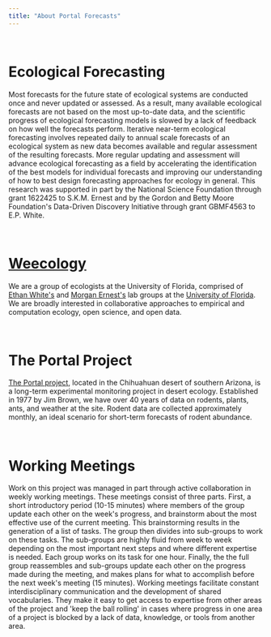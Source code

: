 ```yaml
---
title: "About Portal Forecasts"
---
```

<br>

# Ecological Forecasting

Most forecasts for the future state of ecological systems are conducted once and never updated or assessed. As a result, many available ecological forecasts are not based on the most up-to-date data, and the scientific progress of ecological forecasting models is slowed by a lack of feedback on how well the forecasts perform. Iterative near-term ecological forecasting involves repeated daily to annual scale forecasts of an ecological system as new data becomes available and regular assessment of the resulting forecasts. More regular updating and assessment will advance ecological forecasting as a field by accelerating the identification of the best models for individual forecasts and improving our understanding of how to best design forecasting approaches for ecology in general. 
This research was supported in part by the National Science Foundation through grant 1622425 to S.K.M. Ernest and by the Gordon and Betty Moore Foundation's Data-Driven Discovery Initiative through grant GBMF4563 to E.P. White. 

<br>

# [Weecology](http://weecology.org/) 

We are a group of ecologists at the University of Florida, comprised of [Ethan White's](http://whitelab.weecology.org/) and [Morgan Ernest's](http://ernestlab.weecology.org/) lab groups at the [University of Florida](http://www.wec.ufl.edu/). We are broadly interested in collaborative approaches to empirical and computation ecology, open science, and open data.

<br>

# The Portal Project

[The Portal project](http://portal.weecology.org/), located in the Chihuahuan desert of southern Arizona, is a long-term experimental monitoring project in desert ecology. Established in 1977 by Jim Brown, we have over 40 years of data on rodents, plants, ants, and weather at the site. Rodent data are collected approximately monthly, an ideal scenario for short-term forecasts of rodent abundance.

<br>

# Working Meetings

Work on this project was managed in part through active collaboration in weekly working meetings. These meetings consist of three parts. First, a short introductory period (10-15 minutes) where members of the group update each other on the week's progress, and brainstorm about the most effective use of the current meeting. This brainstorming results in the generation of a list of tasks. The group then divides into sub-groups to work on these tasks. The sub-groups are highly fluid from week to week depending on the most important next steps and where different expertise is needed. Each group works on its task for one hour. Finally, the the full group reassembles and sub-groups update each other on the progress made during the meeting, and makes plans for what to accomplish before the next week's meeting (15 minutes). Working meetings facilitate constant interdisciplinary communication and the development of shared vocabularies. They make it easy to get access to expertise from other areas of the project and 'keep the ball rolling' in cases where progress in one area of a project is blocked by a lack of data, knowledge, or tools from another area.


